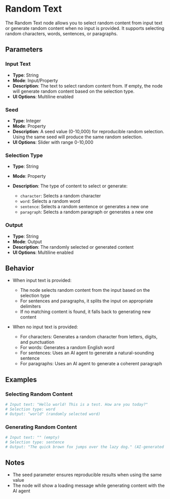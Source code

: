 # Random Text

The Random Text node allows you to select random content from input text or generate random content when no input is provided. It supports selecting random characters, words, sentences, or paragraphs.

## Parameters

### Input Text

- **Type**: String
- **Mode**: Input/Property
- **Description**: The text to select random content from. If empty, the node will generate random content based on the selection type.
- **UI Options**: Multiline enabled

### Seed

- **Type**: Integer
- **Mode**: Property
- **Description**: A seed value (0-10,000) for reproducible random selection. Using the same seed will produce the same random selection.
- **UI Options**: Slider with range 0-10,000

### Selection Type

- **Type**: String
- **Mode**: Property
- **Description**: The type of content to select or generate:

    - `character`: Selects a random character
    - `word`: Selects a random word
    - `sentence`: Selects a random sentence or generates a new one
    - `paragraph`: Selects a random paragraph or generates a new one

### Output

- **Type**: String
- **Mode**: Output
- **Description**: The randomly selected or generated content
- **UI Options**: Multiline enabled

## Behavior

- When input text is provided:

    - The node selects random content from the input based on the selection type
    - For sentences and paragraphs, it splits the input on appropriate delimiters
    - If no matching content is found, it falls back to generating new content

- When no input text is provided:

    - For characters: Generates a random character from letters, digits, and punctuation
    - For words: Generates a random English word
    - For sentences: Uses an AI agent to generate a natural-sounding sentence
    - For paragraphs: Uses an AI agent to generate a coherent paragraph

## Examples

### Selecting Random Content

```python
# Input text: "Hello world! This is a test. How are you today?"
# Selection type: word
# Output: "world" (randomly selected word)
```

### Generating Random Content

```python
# Input text: "" (empty)
# Selection type: sentence
# Output: "The quick brown fox jumps over the lazy dog." (AI-generated sentence)
```

## Notes

- The seed parameter ensures reproducible results when using the same value
- The node will show a loading message while generating content with the AI agent
